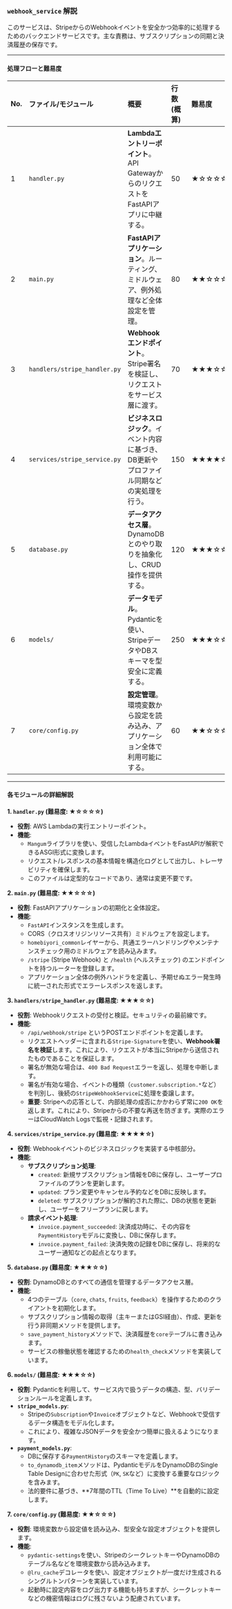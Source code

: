 ### `webhook_service` 解説

このサービスは、StripeからのWebhookイベントを安全かつ効率的に処理するためのバックエンドサービスです。主な責務は、サブスクリプションの同期と決済履歴の保存です。

---

#### **処理フローと難易度**

| No. | ファイル/モジュール | 概要 | 行数 (概算) | 難易度 |
| :-- | :--- | :--- | :--- | :--- |
| 1 | `handler.py` | **Lambdaエントリーポイント**。API GatewayからのリクエストをFastAPIアプリに中継する。 | 50 | ★☆☆☆☆ |
| 2 | `main.py` | **FastAPIアプリケーション**。ルーティング、ミドルウェア、例外処理など全体設定を管理。 | 80 | ★★☆☆☆ |
| 3 | `handlers/stripe_handler.py` | **Webhookエンドポイント**。Stripe署名を検証し、リクエストをサービス層に渡す。 | 70 | ★★★☆☆ |
| 4 | `services/stripe_service.py` | **ビジネスロジック**。イベント内容に基づき、DB更新やプロファイル同期などの実処理を行う。 | 150 | ★★★★☆ |
| 5 | `database.py` | **データアクセス層**。DynamoDBとのやり取りを抽象化し、CRUD操作を提供する。 | 120 | ★★★☆☆ |
| 6 | `models/` | **データモデル**。Pydanticを使い、StripeデータやDBスキーマを型安全に定義する。 | 250 | ★★★☆☆ |
| 7 | `core/config.py` | **設定管理**。環境変数から設定を読み込み、アプリケーション全体で利用可能にする。 | 60 | ★★☆☆☆ |

---

#### **各モジュールの詳細解説**

**1. `handler.py` (難易度: ★☆☆☆☆)**
*   **役割**: AWS Lambdaの実行エントリーポイント。
*   **機能**:
    *   `Mangum`ライブラリを使い、受信したLambdaイベントをFastAPIが解釈できるASGI形式に変換します。
    *   リクエスト/レスポンスの基本情報を構造化ログとして出力し、トレーサビリティを確保します。
    *   このファイルは定型的なコードであり、通常は変更不要です。

**2. `main.py` (難易度: ★★☆☆☆)**
*   **役割**: FastAPIアプリケーションの初期化と全体設定。
*   **機能**:
    *   `FastAPI`インスタンスを生成します。
    *   CORS（クロスオリジンリソース共有）ミドルウェアを設定します。
    *   `homebiyori_common`レイヤーから、共通エラーハンドリングやメンテナンスチェック用のミドルウェアを読み込みます。
    *   `/stripe` (Stripe Webhook) と `/health` (ヘルスチェック) のエンドポイントを持つルーターを登録します。
    *   アプリケーション全体の例外ハンドラを定義し、予期せぬエラー発生時に統一された形式でエラーレスポンスを返します。

**3. `handlers/stripe_handler.py` (難易度: ★★★☆☆)**
*   **役割**: Webhookリクエストの受付と検証。セキュリティの最前線です。
*   **機能**:
    *   `/api/webhook/stripe` というPOSTエンドポイントを定義します。
    *   リクエストヘッダーに含まれる`Stripe-Signature`を使い、**Webhook署名を検証**します。これにより、リクエストが本当にStripeから送信されたものであることを保証します。
    *   署名が無効な場合は、`400 Bad Request`エラーを返し、処理を中断します。
    *   署名が有効な場合、イベントの種類（`customer.subscription.*`など）を判別し、後続の`StripeWebhookService`に処理を委譲します。
    *   **重要**: Stripeへの応答として、内部処理の成否にかかわらず常に`200 OK`を返します。これにより、Stripeからの不要な再送を防ぎます。実際のエラーはCloudWatch Logsで監視・記録されます。

**4. `services/stripe_service.py` (難易度: ★★★★☆)**
*   **役割**: Webhookイベントのビジネスロジックを実装する中核部分。
*   **機能**:
    *   **サブスクリプション処理**:
        *   `created`: 新規サブスクリプション情報をDBに保存し、ユーザープロファイルのプランを更新します。
        *   `updated`: プラン変更やキャンセル予約などをDBに反映します。
        *   `deleted`: サブスクリプションが解約された際に、DBの状態を更新し、ユーザーをフリープランに戻します。
    *   **請求イベント処理**:
        *   `invoice.payment_succeeded`: 決済成功時に、その内容を`PaymentHistory`モデルに変換し、DBに保存します。
        *   `invoice.payment_failed`: 決済失敗の記録をDBに保存し、将来的なユーザー通知などの起点となります。

**5. `database.py` (難易度: ★★★☆☆)**
*   **役割**: DynamoDBとのすべての通信を管理するデータアクセス層。
*   **機能**:
    *   4つのテーブル（`core`, `chats`, `fruits`, `feedback`）を操作するためのクライアントを初期化します。
    *   サブスクリプション情報の取得（主キーまたはGSI経由）、作成、更新を行う非同期メソッドを提供します。
    *   `save_payment_history`メソッドで、決済履歴を`core`テーブルに書き込みます。
    *   サービスの稼働状態を確認するための`health_check`メソッドを実装しています。

**6. `models/` (難易度: ★★★☆☆)**
*   **役割**: Pydanticを利用して、サービス内で扱うデータの構造、型、バリデーションルールを定義します。
*   **`stripe_models.py`**:
    *   Stripeの`Subscription`や`Invoice`オブジェクトなど、Webhookで受信するデータ構造をモデル化します。
    *   これにより、複雑なJSONデータを安全かつ簡単に扱えるようになります。
*   **`payment_models.py`**:
    *   DBに保存する`PaymentHistory`のスキーマを定義します。
    *   `to_dynamodb_item`メソッドは、PydanticモデルをDynamoDBのSingle Table Designに合わせた形式（`PK`, `SK`など）に変換する重要なロジックを含みます。
    *   法的要件に基づき、**7年間のTTL（Time To Live）**を自動的に設定します。

**7. `core/config.py` (難易度: ★★☆☆☆)**
*   **役割**: 環境変数から設定値を読み込み、型安全な設定オブジェクトを提供します。
*   **機能**:
    *   `pydantic-settings`を使い、StripeのシークレットキーやDynamoDBのテーブル名などを環境変数から読み込みます。
    *   `@lru_cache`デコレータを使い、設定オブジェクトが一度だけ生成されるシングルトンパターンを実装しています。
    *   起動時に設定内容をログ出力する機能も持ちますが、シークレットキーなどの機密情報はログに残さないよう配慮されています。
